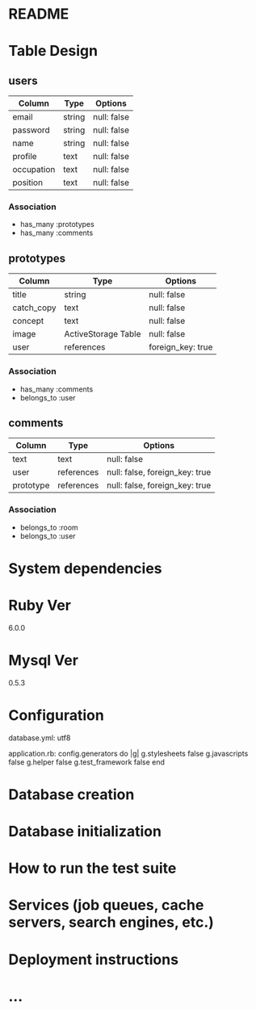 # README

# Table Design

## users

| Column     | Type   | Options     |
| ---------- | ------ | ----------- |
| email      | string | null: false |
| password   | string | null: false |
| name       | string | null: false |
| profile    | text   | null: false |
| occupation | text   | null: false |
| position   | text   | null: false |

### Association

- has_many :prototypes
- has_many :comments

## prototypes

| Column     | Type                | Options           |
| ---------- | ------------------- | ----------------- |
| title      | string              | null: false       |
| catch_copy | text                | null: false       |
| concept    | text                | null: false       |
| image      | ActiveStorage Table | null: false       |
| user       | references          | foreign_key: true |

### Association

- has_many :comments
- belongs_to :user

## comments

| Column    | Type       | Options                        |
| --------- | ---------- | ------------------------------ |
| text      | text       | null: false                    |
| user      | references | null: false, foreign_key: true |
| prototype | references | null: false, foreign_key: true |

### Association

- belongs_to :room
- belongs_to :user

# System dependencies

# Ruby Ver

6.0.0

# Mysql Ver

0.5.3

# Configuration

database.yml:
utf8

application.rb:
config.generators do |g|
g.stylesheets false
g.javascripts false
g.helper false
g.test_framework false
end

# Database creation

# Database initialization

# How to run the test suite

# Services (job queues, cache servers, search engines, etc.)

# Deployment instructions

# ...
